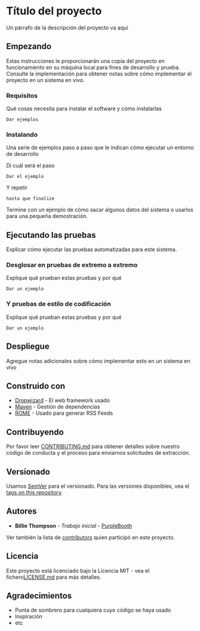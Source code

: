 # Título del proyecto

Un párrafo de la descripción del proyecto va aquí

## Empezando

Estas instrucciones le proporcionarán una copia del proyecto en funcionamiento en su máquina local para fines de desarrollo y prueba. Consulte la implementación para obtener notas sobre cómo implementar el proyecto en un sistema en vivo.

### Requisitos

Qué cosas necesita para instalar el software y cómo instalarlas

```
Dar ejemplos
```

### Instalando

Una serie de ejemplos paso a paso que le indican cómo ejecutar un entorno de desarrollo

Di cuál será el paso

```
Dar el ejemplo
```

Y repetir

```
hasta que finalize
```

Termine con un ejemplo de cómo sacar algunos datos del sistema o usarlos para una pequeña demostración.

## Ejecutando las pruebas

Explicar cómo ejecutar las pruebas automatizadas para este sistema.

### Desglosar en pruebas de extremo a extremo

Explique qué prueban estas pruebas y por qué

```
Dar un ejemplo
```

### Y pruebas de estilo de codificación

Explique qué prueban estas pruebas y por qué

```
Dar un ejemplo
```

## Despliegue

Agregue notas adicionales sobre cómo implementar esto en un sistema en vivo

## Construido con

* [Dropwizard](http://www.dropwizard.io/1.0.2/docs/) - El web framework usado
* [Maven](https://maven.apache.org/) - Gestión de dependencias
* [ROME](https://rometools.github.io/rome/) - Usado para generar RSS Feeds

## Contribuyendo

Por favor leer [CONTRIBUTING.md](https://gist.github.com/PurpleBooth/b24679402957c63ec426) para obtener detalles sobre nuestro código de conducta y el proceso para enviarnos solicitudes de extracción.

## Versionado

Usamos [SemVer](http://semver.org/) para el versionado. Para las versiones disponibles, vea el [tags on this repository](https://github.com/your/project/tags). 

## Autores

* **Billie Thompson** - *Trabajo inicial* - [PurpleBooth](https://github.com/PurpleBooth)

Ver también la lista de [contributors](https://github.com/your/project/contributors) quien participó en este proyecto.

## Licencia

Este proyecto está licenciado bajo la Licencia MIT - vea el fichero[LICENSE.md](LICENSE.md) para más detalles.

## Agradecimientos

* Punta de sombrero para cualquiera cuyo código se haya usado
* Inspiración
* etc

